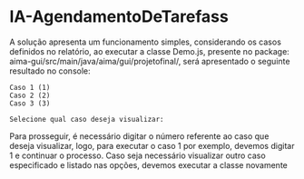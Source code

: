 # IA-AgendamentoDeTarefass

A solução apresenta um funcionamento simples, considerando os casos definidos no relatório, ao executar a classe Demo.js, presente no package: aima-gui/src/main/java/aima/gui/projetofinal/, será apresentado o seguinte resultado no console:
```
Caso 1 (1)
Caso 2 (2)
Caso 3 (3)

Selecione qual caso deseja visualizar:
```
Para prosseguir, é necessário digitar o número referente ao caso que deseja visualizar, logo, para executar o caso 1 por exemplo, devemos digitar 1 e continuar o processo. Caso seja necessário visualizar outro caso especificado e listado nas opções, devemos executar a classe novamente
